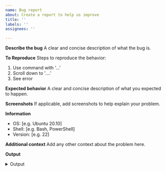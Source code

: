 ```yaml
---
name: Bug report
about: Create a report to help us improve
title: ''
labels: ''
assignees: ''

---
```


**Describe the bug**
A clear and concise description of what the bug is.

**To Reproduce**
Steps to reproduce the behavior:

1. Use command with '...'
2. Scroll down to '....'
3. See error

**Expected behavior**
A clear and concise description of what you expected to happen.

**Screenshots**
If applicable, add screenshots to help explain your problem.

**Information**

- OS: [e.g. Ubuntu 20.10]
- Shell: [e.g. Bash, PowerShell]
- Version: [e.g. 22]

**Additional context**
Add any other context about the problem here.

**Output**

<details>
  <summary>Output</summary>

<!-- Please paste the output of the command
with the flag `--verbose debug`  in the backticks below-->

```

```

</details>
